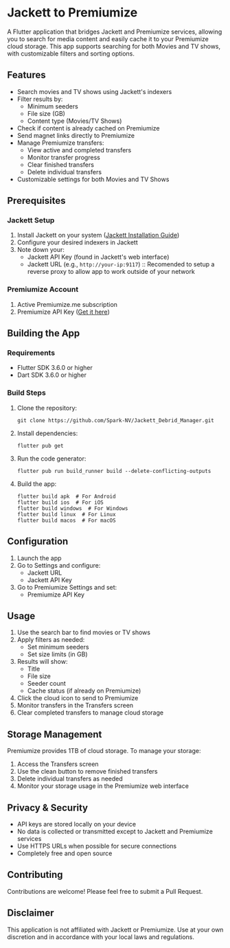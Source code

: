 # Jackett to Premiumize

A Flutter application that bridges Jackett and Premiumize services, allowing you to search for media content and easily cache it to your Premiumize cloud storage. This app supports searching for both Movies and TV shows, with customizable filters and sorting options.

## Features

- Search movies and TV shows using Jackett's indexers
- Filter results by:
  - Minimum seeders
  - File size (GB)
  - Content type (Movies/TV Shows)
- Check if content is already cached on Premiumize
- Send magnet links directly to Premiumize
- Manage Premiumize transfers:
  - View active and completed transfers
  - Monitor transfer progress
  - Clear finished transfers
  - Delete individual transfers
- Customizable settings for both Movies and TV Shows

## Prerequisites

### Jackett Setup
1. Install Jackett on your system ([Jackett Installation Guide](https://github.com/Jackett/Jackett#installation))
2. Configure your desired indexers in Jackett
3. Note down your:
   - Jackett API Key (found in Jackett's web interface)
   - Jackett URL (e.g., `http://your-ip:9117`) :: Recomended to setup a reverse proxy to allow app to work outside of your network

### Premiumize Account
1. Active Premiumize.me subscription
2. Premiumize API Key ([Get it here](https://www.premiumize.me/account))

## Building the App

### Requirements
- Flutter SDK 3.6.0 or higher
- Dart SDK 3.6.0 or higher

### Build Steps
1. Clone the repository:
   ```
   git clone https://github.com/Spark-NV/Jackett_Debrid_Manager.git
   ```

2. Install dependencies:
   ```
   flutter pub get
   ```

3. Run the code generator:
   ```
   flutter pub run build_runner build --delete-conflicting-outputs
   ```

4. Build the app:
   ```
   flutter build apk  # For Android
   flutter build ios  # For iOS
   flutter build windows  # For Windows
   flutter build linux  # For Linux
   flutter build macos  # For macOS
   ```

## Configuration

1. Launch the app
2. Go to Settings and configure:
   - Jackett URL
   - Jackett API Key
3. Go to Premiumize Settings and set:
   - Premiumize API Key

## Usage

1. Use the search bar to find movies or TV shows
2. Apply filters as needed:
   - Set minimum seeders
   - Set size limits (in GB)
3. Results will show:
   - Title
   - File size
   - Seeder count
   - Cache status (if already on Premiumize)
4. Click the cloud icon to send to Premiumize
5. Monitor transfers in the Transfers screen
6. Clear completed transfers to manage cloud storage

## Storage Management

Premiumize provides 1TB of cloud storage. To manage your storage:
1. Access the Transfers screen
2. Use the clean button to remove finished transfers
3. Delete individual transfers as needed
4. Monitor your storage usage in the Premiumize web interface

## Privacy & Security

- API keys are stored locally on your device
- No data is collected or transmitted except to Jackett and Premiumize services
- Use HTTPS URLs when possible for secure connections
- Completely free and open source


## Contributing

Contributions are welcome! Please feel free to submit a Pull Request.


## Disclaimer

This application is not affiliated with Jackett or Premiumize. Use at your own discretion and in accordance with your local laws and regulations.
